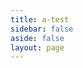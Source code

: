 ```yaml
---
title: a-test
sidebar: false
aside: false
layout: page
---
```


<base-index :title="$frontmatter.title"/>
